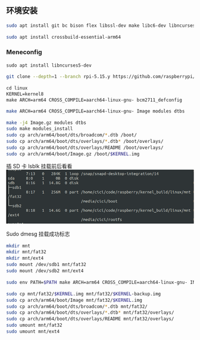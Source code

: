 ## 环境安装

```bash
sudo apt install git bc bison flex libssl-dev make libc6-dev libncurses5-dev
```

```bash
sudo apt install crossbuild-essential-arm64
```
### Meneconfig

```shell
sudo apt install libncurses5-dev
```


```bash
git clone --depth=1 --branch rpi-5.15.y https://github.com/raspberrypi/linux
```

```shell
cd linux
KERNEL=kernel8
make ARCH=arm64 CROSS_COMPILE=aarch64-linux-gnu- bcm2711_defconfig
```

```bash
make ARCH=arm64 CROSS_COMPILE=aarch64-linux-gnu- Image modules dtbs
```

```bash
make -j4 Image.gz modules dtbs
sudo make modules_install
sudo cp arch/arm64/boot/dts/broadcom/*.dtb /boot/
sudo cp arch/arm64/boot/dts/overlays/*.dtb* /boot/overlays/
sudo cp arch/arm64/boot/dts/overlays/README /boot/overlays/
sudo cp arch/arm64/boot/Image.gz /boot/$KERNEL.img
```

插 SD 卡
lsblk 挂载前后看看
![](https://raw.githubusercontent.com/acdefg/cdn/main/obsidian/202211110954375.png)

Sudo dmesg 挂载成功标志
```bash
mkdir mnt
mkdir mnt/fat32
mkdir mnt/ext4
sudo mount /dev/sdb1 mnt/fat32
sudo mount /dev/sdb2 mnt/ext4
```

```bash
sudo env PATH=$PATH make ARCH=arm64 CROSS_COMPILE=aarch64-linux-gnu- INSTALL_MOD_PATH=mnt/ext4 modules_install
```

```bash
sudo cp mnt/fat32/$KERNEL.img mnt/fat32/$KERNEL-backup.img
sudo cp arch/arm64/boot/Image mnt/fat32/$KERNEL.img
sudo cp arch/arm64/boot/dts/broadcom/*.dtb mnt/fat32/
sudo cp arch/arm64/boot/dts/overlays/*.dtb* mnt/fat32/overlays/
sudo cp arch/arm64/boot/dts/overlays/README mnt/fat32/overlays/
sudo umount mnt/fat32
sudo umount mnt/ext4
```

